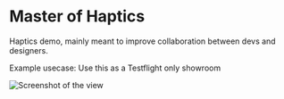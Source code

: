 # Master of Haptics
Haptics demo, mainly meant to improve collaboration between devs and designers. 

Example usecase: Use this as a Testflight only showroom

![Screenshot of the view](https://user-images.githubusercontent.com/47460844/138551698-b951c242-e42b-46b6-8c4a-e9d32b20654a.png)
